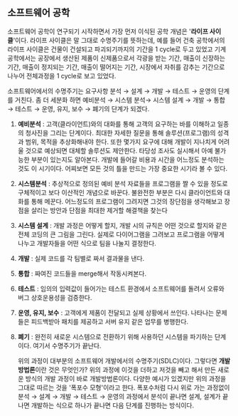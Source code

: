 ## 소프트웨어 공학

소프트웨어 공학이 연구되기 시작하면서 가장 먼저 이식된 공학 개념은 '**라이프 사이클**'이다. 라이프 사이클은 말 그대로 수명주기를 뜻하는데, 예를 들어 건축 공학에서의 라이프 사이클은 건물이 건설되고 파괴되기까지의 기간을 1 cycle로 두고 있었고 기계공학에서는 공장에서 생산된 제품이 신제품으로서 각광을 받는 기간, 매출이 신장하는 기간, 매출이 정지되는 기간, 매출이 떨어지는 기간, 시장에서 자취를 감추는 기간으로 나누어 전체과정을 1 cycle로 보고 있었다.

소프트웨어에서의 수명주기는 요구사항 분석 → 설계 → 개발 → 테스트 → 운영의 단계를 거친다. 좀 더 세분화 하면 예비분석 → 시스템 분석→ 시스템 설계 → 개발 → 통합 → 테스트 → 운영, 유지, 보수 → 폐기의 단계가 되겠다.

1. **예비분석** : 고객\(클라이언트\)와의 대화를 통해 고객의 요구하는 바를 이해하고 일종의 청사진을 그리는 단계이다. 최대한 자세한 질문을 통해 솔루션\(프로그램\)의 성격과 범위, 목적을 추상화해내야 한다. 또한 몇가지 요구에 대해 개발이 지나치게 어려울 것으로 예상되면 대체할 솔루션도 제안한다. 타당성 조사도 실시해서 아예 불가능한 부분이 있는지도 알아본다. 개발에 들어갈 비용과 시간을 어느정도 분석하는 것도 이 시기이다. 어찌보면 모든 것의 틀을 만드는 가장 중요한 시기라 볼 수 있다.
2. **시스템분석** : 추상적으로 정의된 예비 분석 자료들을 프로그램을 짤 수 있을 정도로 구체적이고 보다 이산적인 개념으로 바꾼다. 불완전한 부분은 다시 클라이언트와 대화를 통해 메꾼다. 어느정도의 프로그램이 그려지면 그것의 장단점을 생각해보고 장점을 살리는 방안과 단점을 최대한 제거할 해결책을 찾는다
3. **시스템 설계** : 개발 과정은 어떻게 할지, 개발 시의 규칙은 어떤 것으로 할지와 같은 전체 코딩의 큰 그림을 그린다. 실제로 다이어그램을 그려보고 프로그램을 어떻게 나누고 개발자들을 어떤 식으로 팀을 나눌지 결정한다.
4. **개발** : 실제 코드를 각 팀별로 짜서 결과물을 낸다.
5. **통합** : 짜여진 코드들을 merge해서 작동시켜본다.
6. **테스트** : 임의의 입력값이 들어가는 테스트 환경에서 소프트웨어를 돌려서 오류와 버그 상호운용성을 검증한다.
7. **운영, 유지, 보수** : 고객에게 제품이 전달되고 실제 상황에서 쓰인다. 나타나는 문제들은 피드백받아 패치를 제공하고 서버 유지 같은 업무를 병행한다.
8. **폐기** : 완전히 새로운 시스템으로 전환하기 위해 사용하던 시스템을 파기하는 단계이다. 여기서 수명주기가 끝난다.

   위의 과정이 대부분의 소프트웨어 개발에서의 수명주기\(SDLC\)이다. 그렇다면 **개발방법론**이란 것은 무엇인가? 위의 과정에 이것을 더하고 저것을 빼고 해서 만든 새로운 방식의 개발 과정이 바로 개발방법론이다. 다양한 예시가 있겠지만 위의 과정을 그대로 따르는 것을 '폭포수 모형'이라고 한다. 폭포수처럼 다시 위로 가는 과정없이 분석 → 설계 → 개발 → 테스트 → 운영의 과정에서 분석이 끝나면 설계, 설계가 끝나면 개발하는 식으로 하나가 끝나면 다음 단계를 진행하는 방식이다.



